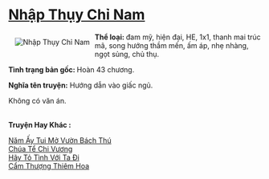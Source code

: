<a href="https://utruyen.com/nhap-thuy-chi-nam/20606/" title="Nhập Thụy Chỉ Nam"><h1>Nhập Thụy Chỉ Nam</h1></a><div style="display:table"><img align="right" style="float: left; padding: 10px;" src="https://utruyen.com/images/story/200x260/nhap-thuy-chi-nam.jpg" alt="Nhập Thụy Chỉ Nam"><b>Thể loại: </b>đam mỹ, hiện đại, HE, 1x1, thanh mai trúc mã, song hướng thầm mến, ấm áp, nhẹ nhàng, ngọt sủng, chủ thụ. <p></p><b>Tình trạng bản gốc: </b>Hoàn 43 chương. <p></p><b>Nghĩa tên truyện:</b> Hướng dẫn vào giấc ngủ. <p></p>Không có văn án.</div><p><br><b>Truyện Hay Khác :</b></p><a href="https://utruyen.com/nam-ay-tui-mo-vuon-bach-thu/18588/" alt="Năm Ấy Tui Mở Vườn Bách Thú">Năm Ấy Tui Mở Vườn Bách Thú</a><br/><a href="https://truyenhot2019.blogspot.com/2019/12/chua-te-chi-vuong.html" alt="Chúa Tể Chi Vương">Chúa Tể Chi Vương</a><br/><a href="https://github.com/quanluxury/truyenhot/tree/master/truyenhay/17095/" alt="Hãy Tỏ Tình Với Ta Đi">Hãy Tỏ Tình Với Ta Đi</a><br/><a href="https://github.com/quanluxury/dammy/tree/master/truyenhay/22565/" alt="Cẩm Thượng Thiêm Hoa">Cẩm Thượng Thiêm Hoa</a><br/>